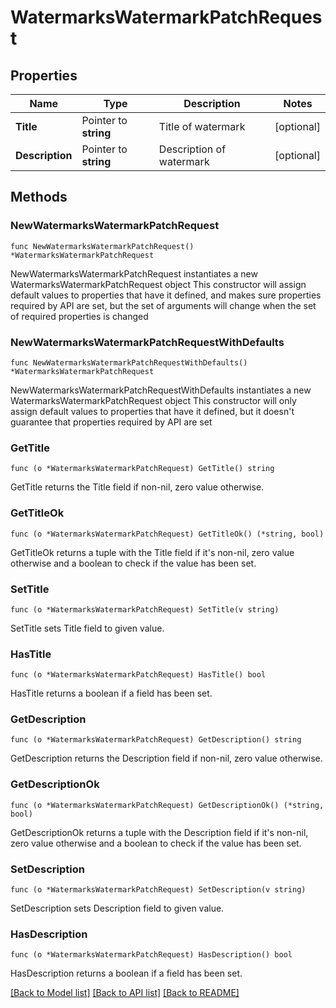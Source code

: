 # WatermarksWatermarkPatchRequest

## Properties

Name | Type | Description | Notes
------------ | ------------- | ------------- | -------------
**Title** | Pointer to **string** | Title of watermark | [optional] 
**Description** | Pointer to **string** | Description of watermark | [optional] 

## Methods

### NewWatermarksWatermarkPatchRequest

`func NewWatermarksWatermarkPatchRequest() *WatermarksWatermarkPatchRequest`

NewWatermarksWatermarkPatchRequest instantiates a new WatermarksWatermarkPatchRequest object
This constructor will assign default values to properties that have it defined,
and makes sure properties required by API are set, but the set of arguments
will change when the set of required properties is changed

### NewWatermarksWatermarkPatchRequestWithDefaults

`func NewWatermarksWatermarkPatchRequestWithDefaults() *WatermarksWatermarkPatchRequest`

NewWatermarksWatermarkPatchRequestWithDefaults instantiates a new WatermarksWatermarkPatchRequest object
This constructor will only assign default values to properties that have it defined,
but it doesn't guarantee that properties required by API are set

### GetTitle

`func (o *WatermarksWatermarkPatchRequest) GetTitle() string`

GetTitle returns the Title field if non-nil, zero value otherwise.

### GetTitleOk

`func (o *WatermarksWatermarkPatchRequest) GetTitleOk() (*string, bool)`

GetTitleOk returns a tuple with the Title field if it's non-nil, zero value otherwise
and a boolean to check if the value has been set.

### SetTitle

`func (o *WatermarksWatermarkPatchRequest) SetTitle(v string)`

SetTitle sets Title field to given value.

### HasTitle

`func (o *WatermarksWatermarkPatchRequest) HasTitle() bool`

HasTitle returns a boolean if a field has been set.

### GetDescription

`func (o *WatermarksWatermarkPatchRequest) GetDescription() string`

GetDescription returns the Description field if non-nil, zero value otherwise.

### GetDescriptionOk

`func (o *WatermarksWatermarkPatchRequest) GetDescriptionOk() (*string, bool)`

GetDescriptionOk returns a tuple with the Description field if it's non-nil, zero value otherwise
and a boolean to check if the value has been set.

### SetDescription

`func (o *WatermarksWatermarkPatchRequest) SetDescription(v string)`

SetDescription sets Description field to given value.

### HasDescription

`func (o *WatermarksWatermarkPatchRequest) HasDescription() bool`

HasDescription returns a boolean if a field has been set.


[[Back to Model list]](../README.md#documentation-for-models) [[Back to API list]](../README.md#documentation-for-api-endpoints) [[Back to README]](../README.md)


